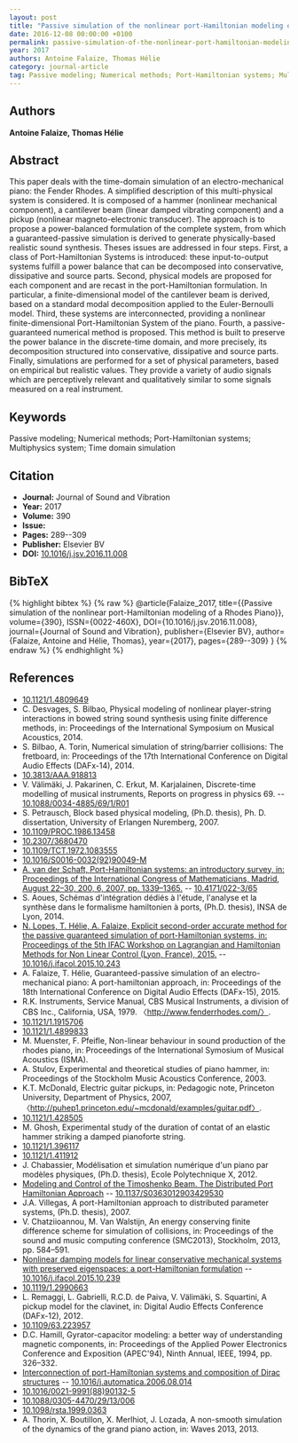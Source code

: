 ```yaml
---
layout: post
title: "Passive simulation of the nonlinear port-Hamiltonian modeling of a Rhodes Piano"
date: 2016-12-08 00:00:00 +0100
permalink: passive-simulation-of-the-nonlinear-port-hamiltonian-modeling-of-a-rhodes-piano
year: 2017
authors: Antoine Falaize, Thomas Hélie
category: journal-article
tag: Passive modeling; Numerical methods; Port-Hamiltonian systems; Multiphysics system; Time domain simulation
---
```

 
## Authors
**Antoine Falaize, Thomas Hélie**
 
## Abstract
This paper deals with the time-domain simulation of an electro-mechanical piano: the Fender Rhodes. A simplified description of this multi-physical system is considered. It is composed of a hammer (nonlinear mechanical component), a cantilever beam (linear damped vibrating component) and a pickup (nonlinear magneto-electronic transducer). The approach is to propose a power-balanced formulation of the complete system, from which a guaranteed-passive simulation is derived to generate physically-based realistic sound synthesis. Theses issues are addressed in four steps. First, a class of Port-Hamiltonian Systems is introduced: these input-to-output systems fulfill a power balance that can be decomposed into conservative, dissipative and source parts. Second, physical models are proposed for each component and are recast in the port-Hamiltonian formulation. In particular, a finite-dimensional model of the cantilever beam is derived, based on a standard modal decomposition applied to the Euler-Bernoulli model. Third, these systems are interconnected, providing a nonlinear finite-dimensional Port-Hamiltonian System of the piano. Fourth, a passive-guaranteed numerical method is proposed. This method is built to preserve the power balance in the discrete-time domain, and more precisely, its decomposition structured into conservative, dissipative and source parts. Finally, simulations are performed for a set of physical parameters, based on empirical but realistic values. They provide a variety of audio signals which are perceptively relevant and qualitatively similar to some signals measured on a real instrument.
 
## Keywords
Passive modeling; Numerical methods; Port-Hamiltonian systems; Multiphysics system; Time domain simulation
 
## Citation
- **Journal:** Journal of Sound and Vibration
- **Year:** 2017
- **Volume:** 390
- **Issue:** 
- **Pages:** 289--309
- **Publisher:** Elsevier BV
- **DOI:** [10.1016/j.jsv.2016.11.008](https://doi.org/10.1016/j.jsv.2016.11.008)
 
## BibTeX
{% highlight bibtex %}
{% raw %}
@article{Falaize_2017,
  title={{Passive simulation of the nonlinear port-Hamiltonian modeling of a Rhodes Piano}},
  volume={390},
  ISSN={0022-460X},
  DOI={10.1016/j.jsv.2016.11.008},
  journal={Journal of Sound and Vibration},
  publisher={Elsevier BV},
  author={Falaize, Antoine and Hélie, Thomas},
  year={2017},
  pages={289--309}
}
{% endraw %}
{% endhighlight %}
 
## References
- [10.1121/1.4809649](https://doi.org/10.1121/1.4809649)
- C. Desvages, S. Bilbao, Physical modeling of nonlinear player-string interactions in bowed string sound synthesis using finite difference methods, in: Proceedings of the International Symposium on Musical Acoustics, 2014.
- S. Bilbao, A. Torin, Numerical simulation of string/barrier collisions: The fretboard, in: Proceedings of the 17th International Conference on Digital Audio Effects (DAFx-14), 2014.
- [10.3813/AAA.918813](https://doi.org/10.3813/AAA.918813)
- V. Välimäki, J. Pakarinen, C. Erkut, M. Karjalainen, Discrete-time modelling of musical instruments, Reports on progress in physics 69. -- [10.1088/0034-4885/69/1/R01](https://doi.org/10.1088/0034-4885/69/1/R01)
- S. Petrausch, Block based physical modeling, (Ph.D. thesis), Ph. D. dissertation, University of Erlangen Nuremberg, 2007.
- [10.1109/PROC.1986.13458](https://doi.org/10.1109/PROC.1986.13458)
- [10.2307/3680470](https://doi.org/10.2307/3680470)
- [10.1109/TCT.1972.1083555](https://doi.org/10.1109/TCT.1972.1083555)
- [10.1016/S0016-0032(92)90049-M](https://doi.org/10.1016/S0016-0032(92)90049-M)
- [A. van der Schaft, Port-Hamiltonian systems: an introductory survey, in: Proceedings of the International Congress of Mathematicians, Madrid, August 22–30, 200, 6, 2007, pp. 1339–1365.](port-hamiltonian-systems-an-introductory-survey) -- [10.4171/022-3/65](https://doi.org/10.4171/022-3/65)
- S. Aoues, Schémas d'intégration dédiés à l'étude, l'analyse et la synthèse dans le formalisme hamiltonien à ports, (Ph.D. thesis), INSA de Lyon, 2014.
- [N. Lopes, T. Hélie, A. Falaize, Explicit second-order accurate method for the passive guaranteed simulation of port-Hamiltonian systems, in: Proceedings of the 5th IFAC Workshop on Lagrangian and Hamiltonian Methods for Non Linear Control (Lyon, France), 2015.](explicit-second-order-accurate-method-for-the-passive-guaranteed-simulation-of-port-hamiltonian-systems) -- [10.1016/j.ifacol.2015.10.243](https://doi.org/10.1016/j.ifacol.2015.10.243)
- A. Falaize, T. Hélie, Guaranteed-passive simulation of an electro-mechanical piano: A port-hamiltonian approach, in: Proceedings of the 18th International Conference on Digital Audio Effects (DAFx-15), 2015.
- R.K. Instruments, Service Manual, CBS Musical Instruments, a division of CBS Inc., California, USA, 1979. 〈http://www.fenderrhodes.com/〉.
- [10.1121/1.1915706](https://doi.org/10.1121/1.1915706)
- [10.1121/1.4899833](https://doi.org/10.1121/1.4899833)
- M. Muenster, F. Pfeifle, Non-linear behaviour in sound production of the rhodes piano, in: Proceedings of the International Symosium of Musical Acoustics (ISMA).
- A. Stulov, Experimental and theoretical studies of piano hammer, in: Proceedings of the Stockholm Music Acoustics Conference, 2003.
- K.T. McDonald, Electric guitar pickups, in: Pedagogic note, Princeton University, Department of Physics, 2007, 〈http://puhep1.princeton.edu/~mcdonald/examples/guitar.pdf〉.
- [10.1121/1.428505](https://doi.org/10.1121/1.428505)
- M. Ghosh, Experimental study of the duration of contat of an elastic hammer striking a damped pianoforte string.
- [10.1121/1.396117](https://doi.org/10.1121/1.396117)
- [10.1121/1.411912](https://doi.org/10.1121/1.411912)
- J. Chabassier, Modélisation et simulation numérique d'un piano par modèles physiques, (Ph.D. thesis), Ecole Polytechnique X, 2012.
- [Modeling and Control of the Timoshenko Beam. The Distributed Port Hamiltonian Approach](modeling-and-control-of-the-timoshenko-beam-the-distributed-port-hamiltonian-approach) -- [10.1137/S0363012903429530](https://doi.org/10.1137/S0363012903429530)
- J.A. Villegas, A port-Hamiltonian approach to distributed parameter systems, (Ph.D. thesis), 2007.
- V. Chatziioannou, M. Van Walstijn, An energy conserving finite difference scheme for simulation of collisions, in: Proceedings of the sound and music computing conference (SMC2013), Stockholm, 2013, pp. 584–591.
- [Nonlinear damping models for linear conservative mechanical systems with preserved eigenspaces: a port-Hamiltonian formulation](nonlinear-damping-models-for-linear-conservative-mechanical-systems-with-preserved-eigenspaces-a-port-hamiltonian-formulation) -- [10.1016/j.ifacol.2015.10.239](https://doi.org/10.1016/j.ifacol.2015.10.239)
- [10.1119/1.2990663](https://doi.org/10.1119/1.2990663)
- L. Remaggi, L. Gabrielli, R.C.D. de Paiva, V. Välimäki, S. Squartini, A pickup model for the clavinet, in: Digital Audio Effects Conference (DAFx-12), 2012.
- [10.1109/63.223957](https://doi.org/10.1109/63.223957)
- D.C. Hamill, Gyrator-capacitor modeling: a better way of understanding magnetic components, in: Proceedings of the Applied Power Electronics Conference and Exposition (APEC'94), Ninth Annual, IEEE, 1994, pp. 326–332.
- [Interconnection of port-Hamiltonian systems and composition of Dirac structures](interconnection-of-port-hamiltonian-systems-and-composition-of-dirac-structures) -- [10.1016/j.automatica.2006.08.014](https://doi.org/10.1016/j.automatica.2006.08.014)
- [10.1016/0021-9991(88)90132-5](https://doi.org/10.1016/0021-9991(88)90132-5)
- [10.1088/0305-4470/29/13/006](https://doi.org/10.1088/0305-4470/29/13/006)
- [10.1098/rsta.1999.0363](https://doi.org/10.1098/rsta.1999.0363)
- A. Thorin, X. Boutillon, X. Merlhiot, J. Lozada, A non-smooth simulation of the dynamics of the grand piano action, in: Waves 2013, 2013.

